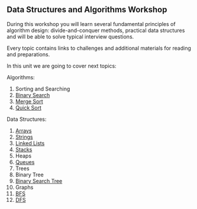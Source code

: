 ## Data Structures and Algorithms Workshop

During this workshop you will learn several fundamental principles of algorithm design: divide-and-conquer methods, practical data structures and will be able to solve typical interview questions.

Every topic contains links to challenges and additional materials for reading and preparations.

In this unit we are going to cover next topics:

Algorithms:

1. Sorting and Searching
  1. [Binary Search](sorting-searching/BinarySearch.md)
  2. [Merge Sort](sorting-searching/MergeSort.md)
  3. [Quick Sort](sorting-searching/QuickSort.md)

Data Structures:

1. [Arrays](arrays-and-strings/Arrays.md)
2. [Strings](arrays-and-strings/Strings.md)
3. [Linked Lists](linked-list/LinkedList.md)
4. [Stacks](stacks/Stacks.md)
5. Heaps
6. [Queues](queues/Queues.md)
7. Trees
  1. Binary Tree
  2. [Binary Search Tree](trees/BinarySearchTree.md)
8. Graphs
  1. [BFS](graphs/BFS.md)
  2. [DFS](graphs/BFS.md)
